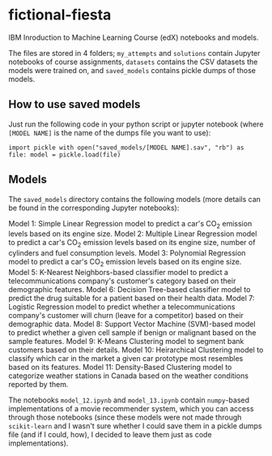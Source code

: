 # fictional-fiesta
IBM Inroduction to Machine Learning Course (edX) notebooks and models.

The files are stored in 4 folders; `my_attempts` and `solutions` contain Jupyter notebooks of course assignments, `datasets` contains the CSV datasets the models were trained on, and `saved_models` contains pickle dumps of those models.

## How to use saved models

Just run the following code in your python script or jupyter notebook (where `[MODEL NAME]` is the name of the dumps file you want to use):

`
import pickle
with open("saved_models/[MODEL NAME].sav", "rb") as file:
  model = pickle.load(file)
`

## Models

The `saved_models` directory contains the following models (more details can be found in the corresponding Jupyter notebooks):

Model 1: Simple Linear Regression model to predict a car's CO<sub>2</sub> emission levels based on its engine size.
Model 2: Multiple Linear Regression model to predict a car's CO<sub>2</sub> emission levels based on its engine size, number of cylinders and fuel consumption levels.
Model 3: Polynomial Regression model to predict a car's CO<sub>2</sub> emission levels based on its engine size.
Model 5: K-Nearest Neighbors-based classifier model to predict a telecommunications company's customer's category based on their demographic features.
Model 6: Decision Tree-based classifier model to predict the drug suitable for a patient based on their health data.
Model 7: Logistic Regression model to predict whether a telecommunications company's customer will churn (leave for a competitor) based on their demographic data.
Model 8: Support Vector Machine (SVM)-based model to predict whether a given cell sample if benign or malignant based on the sample features.
Model 9: K-Means Clustering model to segment bank customers based on their details.
Model 10: Heirarchical Clustering model to classify which car in the market a given car prototype most resembles based on its features.
Model 11: Density-Based Clustering model to categorize weather stations in Canada based on the weather conditions reported by them.

The notebooks `model_12.ipynb` and `model_13.ipynb` contain `numpy`-based implementations of a movie recommender system, which you can access through those notebooks (since these models were not made through `scikit-learn` and I wasn't sure whether I could save them in a pickle dumps file (and if I could, how), I decided to leave them just as code implementations).
